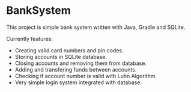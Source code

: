# BankSystem

This project is simple bank system written with Java, Gradle and SQLite.

Currently features:
* Creating valid card numbers and pin codes.
* Storing accounts in SQLite database.
* Closing accounts and removing them from database.
* Adding and transfering funds between accounts.
* Checking if account number is valid with Luhn Algorithm.
* Very simple login system integrated with database.
